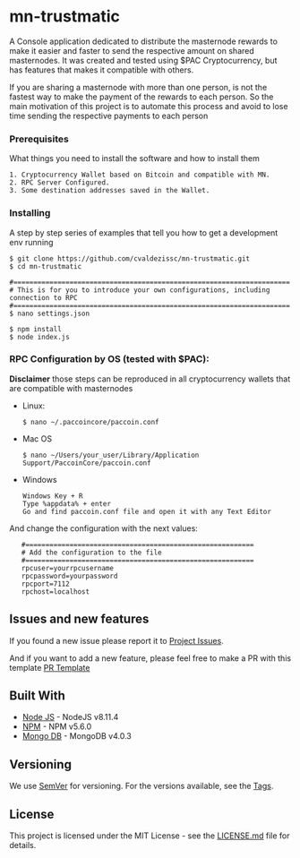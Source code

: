 # mn-trustmatic
A Console application dedicated to distribute the masternode rewards to make it easier and faster to send the respective amount on shared masternodes.
It was created and tested using $PAC Cryptocurrency, but has features that makes it compatible with others.

If you are sharing a masternode with more than one person, is not the fastest way to make the payment of the rewards to each person. So the main motivation of this project is to automate this process and avoid to lose time sending the respective payments to each person

### Prerequisites

What things you need to install the software and how to install them

```
1. Cryptocurrency Wallet based on Bitcoin and compatible with MN.
2. RPC Server Configured.
3. Some destination addresses saved in the Wallet.
```

### Installing

A step by step series of examples that tell you how to get a development env running

```
$ git clone https://github.com/cvaldezissc/mn-trustmatic.git
$ cd mn-trustmatic

#=====================================================================
# This is for you to introduce your own configurations, including connection to RPC
#=====================================================================
$ nano settings.json

$ npm install
$ node index.js
```

### RPC Configuration by OS (tested with $PAC):
**Disclaimer** those steps can be reproduced in all cryptocurrency wallets that are compatible with masternodes
   
* Linux:

    ```
    $ nano ~/.paccoincore/paccoin.conf
    ```

* Mac OS
    ```
    $ nano ~/Users/your_user/Library/Application Support/PaccoinCore/paccoin.conf
    ```
    
* Windows

    ```
    Windows Key + R
    Type %appdata% + enter
    Go and find paccoin.conf file and open it with any Text Editor
    ```

And change the configuration with the next values:

    
       #=========================================================
       # Add the configuration to the file
       #=========================================================
       rpcuser=yourrpcusername
       rpcpassword=yourpassword
       rpcport=7112
       rpchost=localhost
    
    

## Issues and new features

If you found a new issue please report it to [Project Issues](https://github.com/cvaldezissc/mn-trustmatic/issues/new). 

And if you want to add a new feature, please feel free to make a PR with this template [PR Template](https://github.com/cvaldezissc/mn-trustmatic/tree/master/docs/PR_TEMPLATE.md)




## Built With

* [Node JS](https://nodejs.org/download/release/v8.11.4/) - NodeJS v8.11.4
* [NPM](https://stackoverflow.com/a/44880273/6604217) - NPM v5.6.0
* [Mongo DB](https://docs.mongodb.com/manual/release-notes/4.0/?_ga=2.253379082.2041295965.1539547053-272326873.1539547053#download) - MongoDB v4.0.3


## Versioning

We use [SemVer](http://semver.org/) for versioning. For the versions available, see the [Tags](https://github.com/cvaldezissc/mn-trustmatic/tags). 


## License

This project is licensed under the MIT License - see the [LICENSE.md](LICENSE.md) file for details.